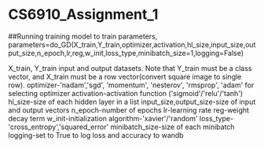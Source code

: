 # CS6910_Assignment_1

##Running training model
to train parameters,
parameters=do_GD(X_train,Y_train,optimizer,activation,hl_size,input_size,output_size,n_epoch,lr,reg,w_init,loss_type,minibatch_size=1,logging=False)

X_train, Y_train input and output datasets. Note that Y_train must be a class vector, and X_train must be a row vector(convert square image to single row).
optimizer-'nadam','sgd', 'momentum', 'nesterov', 'rmsprop', 'adam' for selecting optimizer
activation-activation function ('sigmoid'/'relu'/'tanh')
hl_size-size of each hidden layer in a list
input_size,output_size-size of input and output vectors
n_epoch-number of epochs
lr-learning rate
reg-weight decay term
w_init-initialization algorithm-'xavier'/'random'
loss_type-'cross_entropy','squared_error'
minibatch_size-size of each minibatch
logging-set to True to log loss and accuracy to wandb
